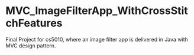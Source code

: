 # MVC_ImageFilterApp_WithCrossStitchFeatures
Final Project for cs5010, where an image filter app is delivered in Java with MVC design pattern.
